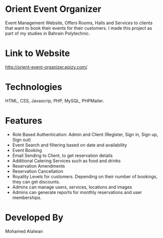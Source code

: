 # Orient Event Organizer

Event Management Website, Offers Rooms, Halls and Services to clients that want to book their events for their customers. I made this project as part of my studies in Bahrain Polytechnic.

# Link to Website

http://orient-event-organizer.epizy.com/

# Technologies

HTML, CSS, Javascrip, PHP, MySQL, PHPMailer.

# Features

- Role Based Authentication: Admin and Client (Register, Sign in, Sign up, Sign out)
- Event Search and filtering based on date and availability
- Event Booking
- Email Sending to Client, to get reservation details
- Additional Catering Services such as food and drinks
- Reservation Amendments
- Reservation Cancellation
- Royality Levels for customers. Depending on their number of bookings, they can get discounts.
- Admins can manage users, services, locations and images
- Admins can generate reports for monthly reservations and user memberships.

# Developed By

Mohamed Alalwan
